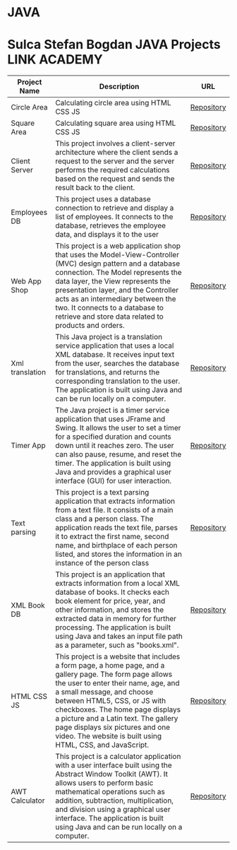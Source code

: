# JAVA
# Sulca Stefan Bogdan JAVA Projects LINK ACADEMY
| Project Name | Description | URL |
| --- | --- | --- | 
| Circle Area | Calculating circle area using HTML CSS JS | [Repository](https://github.com/SulcaBogdan/JAVA/tree/main/Assigment2SuprafataCercJavaScript/Assigment2SuprafataCercJavaScript) | 
| Square Area | Calculating square area using HTML CSS JS | [Repository](https://github.com/SulcaBogdan/JAVA/tree/main/Assigment3SuprafataPatratJavaScript/Assigment3SuprafataPatratJavaScript) | 
| Client Server | This project involves a client-server architecture where the client sends a request to the server and the server performs the required calculations based on the request and sends the result back to the client.| [Repository](https://github.com/SulcaBogdan/JAVA/tree/main/AssigmentAdunareServerClient/AssignmentAdunareSocket) | 
| Employees DB | This project uses a database connection to retrieve and display a list of employees. It connects to the database, retrieves the employee data, and displays it to the user | [Repository](https://github.com/SulcaBogdan/JAVA/tree/main/AssigmentEmployeesDB/AssigmentEmployeesDB/AssigmentEmployeesDB) | 
| Web App Shop | This project is a web application shop that uses the Model-View-Controller (MVC) design pattern and a database connection. The Model represents the data layer, the View represents the presentation layer, and the Controller acts as an intermediary between the two. It connects to a database to retrieve and store data related to products and orders. | [Repository](https://github.com/SulcaBogdan/JAVA/tree/main/AssigmentShopJavaWeb/AssigmentShopJavaWeb/AssigmentShop) | 
| Xml translation | This Java project is a translation service application that uses a local XML database. It receives input text from the user, searches the database for translations, and returns the corresponding translation to the user. The application is built using Java and can be run locally on a computer. | [Repository](https://github.com/SulcaBogdan/JAVA/tree/main/AssigmentXMLtraducere) | 
| Timer App | The Java project is a timer service application that uses JFrame and Swing. It allows the user to set a timer for a specified duration and counts down until it reaches zero. The user can also pause, resume, and reset the timer. The application is built using Java and provides a graphical user interface (GUI) for user interaction. | [Repository](https://github.com/SulcaBogdan/JAVA/tree/main/Assigment_java_Timer/Assignment_Timer) | 
| Text parsing | This project is a text parsing application that extracts information from a text file. It consists of a main class and a person class. The application reads the text file, parses it to extract the first name, second name, and birthplace of each person listed, and stores the information in an instance of the person class | [Repository](https://github.com/SulcaBogdan/JAVA/tree/main/Prasarea_Textului_Assigment/Main) | 
| XML Book DB | This project is an application that extracts information from a local XML database of books. It checks each book element for price, year, and other information, and stores the extracted data in memory for further processing. The application is built using Java and takes an input file path as a parameter, such as "books.xml". | [Repository](https://github.com/SulcaBogdan/JAVA/tree/main/XMLAssigment/XMLAssigment) | 
| HTML CSS JS |  This project is a website that includes a form page, a home page, and a gallery page. The form page allows the user to enter their name, age, and a small message, and choose between HTML5, CSS, or JS with checkboxes. The home page displays a picture and a Latin text. The gallery page displays six pictures and one video. The website is built using HTML, CSS, and JavaScript. | [Repository](https://github.com/SulcaBogdan/JAVA/tree/main/assigmentHTMLCSS/assigmentHTMLCSS/dodan) | 
| AWT Calculator | This project is a calculator application with a user interface built using the Abstract Window Toolkit (AWT). It allows users to perform basic mathematical operations such as addition, subtraction, multiplication, and division using a graphical user interface. The application is built using Java and can be run locally on a computer. | [Repository](https://github.com/SulcaBogdan/JAVA/tree/main/miniCalculatorAWTassigment/miniCalculatorAWT) | 
